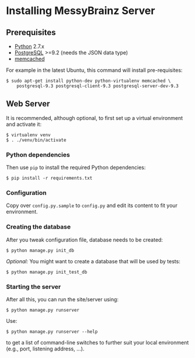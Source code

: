 Installing MessyBrainz Server
==============================

Prerequisites
-------------

* [Python](https://www.python.org/) 2.7.x
* [PostgreSQL](http://www.postgresql.org/) >=9.2 (needs the JSON data type)
* [memcached](http://memcached.org/)

For example in the latest Ubuntu, this command will install pre-requisites:

    $ sudo apt-get install python-dev python-virtualenv memcached \
        postgresql-9.3 postgresql-client-9.3 postgresql-server-dev-9.3


Web Server
----------

It is recommended, although optional, to first set up a virtual environment and
activate it:

    $ virtualenv venv
    $ . ./venv/bin/activate

### Python dependencies

Then use `pip` to install the required Python dependencies:

    $ pip install -r requirements.txt

### Configuration

Copy over `config.py.sample` to `config.py` and edit its content to fit your
environment.

### Creating the database

After you tweak configuration file, database needs to be created:

    $ python manage.py init_db

*Optional:* You might want to create a database that will be used by tests:

    $ python manage.py init_test_db

### Starting the server

After all this, you can run the site/server using:

    $ python manage.py runserver

Use:

    $ python manage.py runserver --help

to get a list of command-line switches to further suit your local environment
(e.g., port, listening address, ...).
